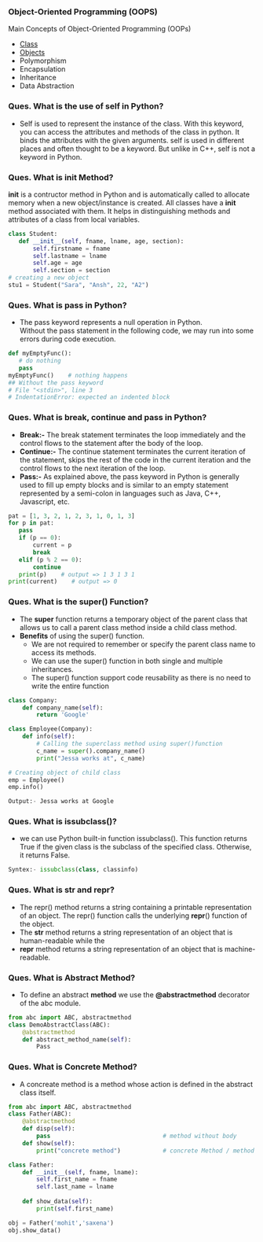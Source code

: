 ### **Object-Oriented Programming (OOPS)**
Main Concepts of Object-Oriented Programming (OOPs) 
* [Class](#ques-What-is-Class)
* [Objects](#ques-What-is-Object)
* Polymorphism
* Encapsulation
* Inheritance
* Data Abstraction
  

### **Ques. What is the use of self in Python?**
* Self is used to represent the instance of the class. With this keyword, you can access the attributes and methods of the class in python. It binds the attributes with the given arguments. self is used in different places and often thought to be a keyword. But unlike in C++, self is not a keyword in Python.

### **Ques.  What is __init__ Method?**
**__init__** is a contructor method in Python and is automatically called to allocate memory when a new object/instance is created. All classes have a __init__ method associated with them. It helps in distinguishing methods and attributes of a class from local variables.

```python
class Student:
   def __init__(self, fname, lname, age, section):
       self.firstname = fname
       self.lastname = lname
       self.age = age
       self.section = section
# creating a new object
stu1 = Student("Sara", "Ansh", 22, "A2")
```

### **Ques. What is pass in Python?**
* The pass keyword represents a null operation in Python.<br> Without the pass statement in the following code, we may run into some errors during code execution.
```python
def myEmptyFunc():
   # do nothing
   pass
myEmptyFunc()    # nothing happens
## Without the pass keyword
# File "<stdin>", line 3
# IndentationError: expected an indented block
```

### **Ques. What is break, continue and pass in Python?**
* **Break:-** The break statement terminates the loop immediately and the control flows to the statement after the body of the loop.
* **Continue:-** The continue statement terminates the current iteration of the statement, skips the rest of the code in the current iteration and the control flows to the next iteration of the loop.
* **Pass:-** As explained above, the pass keyword in Python is generally used to fill up empty blocks and is similar to an empty statement represented by a semi-colon in languages such as Java, C++, Javascript, etc.
```python
pat = [1, 3, 2, 1, 2, 3, 1, 0, 1, 3]
for p in pat:
   pass
   if (p == 0):
       current = p
       break
   elif (p % 2 == 0):
       continue
   print(p)    # output => 1 3 1 3 1
print(current)    # output => 0
```


### **Ques. What is the super() Function?**
* The **super** function returns a temporary object of the parent class that allows us to call a parent class method inside a child class method.
* **Benefits** of using the super() function.
  * We are not required to remember or specify the parent class name to access its methods.
  * We can use the super() function in both single and multiple inheritances.
  * The super() function support code reusability as there is no need to write the entire function
```python
class Company:
    def company_name(self):
        return 'Google'

class Employee(Company):
    def info(self):
        # Calling the superclass method using super()function
        c_name = super().company_name()
        print("Jessa works at", c_name)

# Creating object of child class
emp = Employee()
emp.info()

Output:- Jessa works at Google
```

### Ques. What is issubclass()?
* we can use Python built-in function issubclass(). This function returns True if the given class is the subclass of the specified class. Otherwise, it returns False.
```python
Syntex:- issubclass(class, classinfo)
```


### **Ques. What is __str__ and __repr__?**
* The repr() method returns a string containing a printable representation of an object. The repr() function calls the underlying __repr__() function of the object.
* The <b>__str__</b> method returns a string representation of an object that is human-readable while the 
* <b>__repr__</b> method returns a string representation of an object that is machine-readable.
	


### **Ques. What is Abstract Method?**
* To define an abstract **method** we use the **@abstractmethod** decorator of the abc module.
```python
from abc import ABC, abstractmethod
class DemoAbstractClass(ABC):
	@abstractmethod
	def abstract_method_name(self):
    	Pass
```

### **Ques. What is Concrete Method?**
* A concreate method is a method whose action is defined in the abstract class itself.
```python
from abc import ABC, abstractmethod
class Father(ABC):
    @abstractmethod
    def disp(self): 
        pass                                # method without body
    def show(self):
        print("concrete method")            # concrete Method / method with body
```

```python
class Father:
    def __init__(self, fname, lname):
        self.first_name = fname
        self.last_name = lname
    
    def show_data(self):
        print(self.first_name)

obj = Father('mohit','saxena')
obj.show_data()
```
